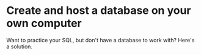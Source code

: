 # Create and host a database on your own computer
Want to practice your SQL, but don't have a database to work with? Here's a solution.

